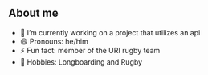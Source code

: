 ## About me


- 🔭 I’m currently working on a project that utilizes an api
- 😄 Pronouns: he/him
- ⚡ Fun fact: member of the URI rugby team
- 🏉 Hobbies: Longboarding and Rugby

